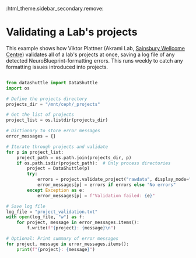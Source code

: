 :html_theme.sidebar_secondary.remove:

# Validating a Lab's projects

This example shows how Viktor Plattner (Akrami Lab, [Sainsbury Wellcome Centre](https://www.sainsburywellcome.org/web/)) validates
all of a lab's projects at once, saving a log file of any detected NeuroBlueprint-formatting errors.
This runs weekly to catch any formatting issues introduced into projects.


```python

from datashuttle import DataShuttle
import os

# Define the projects directory
projects_dir = "/mnt/ceph/_projects"

# Get the list of projects
project_list = os.listdir(projects_dir)

# Dictionary to store error messages
error_messages = {}

# Iterate through projects and validate
for p in project_list:
    project_path = os.path.join(projects_dir, p)
    if os.path.isdir(project_path):  # Only process directories
        project = DataShuttle(p)
        try:
            errors = project.validate_project("rawdata", display_mode="print", strict_mode=True)
            error_messages[p] = errors if errors else "No errors"
        except Exception as e:
            error_messages[p] = f"Validation failed: {e}"

# Save log file
log_file = "project_validation.txt"
with open(log_file, "w") as f:
    for project, message in error_messages.items():
        f.write(f"{project}: {message}\n")

# Optional: Print summary of error messages
for project, message in error_messages.items():
    print(f"{project}: {message}")

```
